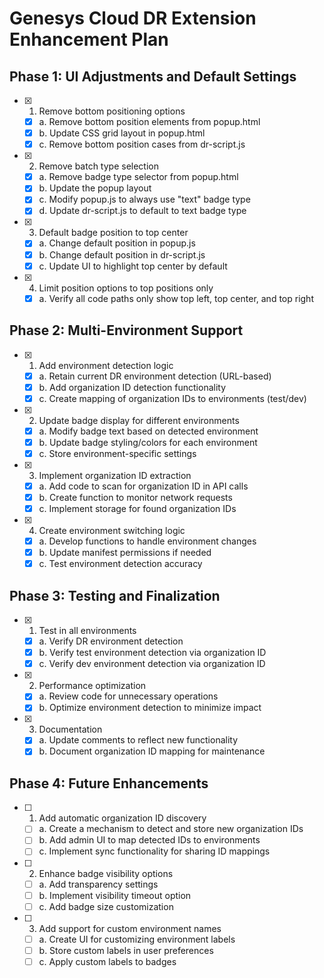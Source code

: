 # Genesys Cloud DR Extension Enhancement Plan

## Phase 1: UI Adjustments and Default Settings
- [x] 1. Remove bottom positioning options
  - [x] a. Remove bottom position elements from popup.html
  - [x] b. Update CSS grid layout in popup.html
  - [x] c. Remove bottom position cases from dr-script.js

- [x] 2. Remove batch type selection
  - [x] a. Remove badge type selector from popup.html
  - [x] b. Update the popup layout
  - [x] c. Modify popup.js to always use "text" badge type
  - [x] d. Update dr-script.js to default to text badge type

- [x] 3. Default badge position to top center
  - [x] a. Change default position in popup.js
  - [x] b. Change default position in dr-script.js
  - [x] c. Update UI to highlight top center by default

- [x] 4. Limit position options to top positions only
  - [x] a. Verify all code paths only show top left, top center, and top right

## Phase 2: Multi-Environment Support
- [x] 1. Add environment detection logic
  - [x] a. Retain current DR environment detection (URL-based)
  - [x] b. Add organization ID detection functionality
  - [x] c. Create mapping of organization IDs to environments (test/dev)

- [x] 2. Update badge display for different environments
  - [x] a. Modify badge text based on detected environment
  - [x] b. Update badge styling/colors for each environment
  - [x] c. Store environment-specific settings

- [x] 3. Implement organization ID extraction
  - [x] a. Add code to scan for organization ID in API calls
  - [x] b. Create function to monitor network requests
  - [x] c. Implement storage for found organization IDs

- [x] 4. Create environment switching logic
  - [x] a. Develop functions to handle environment changes
  - [x] b. Update manifest permissions if needed
  - [x] c. Test environment detection accuracy

## Phase 3: Testing and Finalization
- [x] 1. Test in all environments
  - [x] a. Verify DR environment detection
  - [x] b. Verify test environment detection via organization ID
  - [x] c. Verify dev environment detection via organization ID

- [x] 2. Performance optimization
  - [x] a. Review code for unnecessary operations
  - [x] b. Optimize environment detection to minimize impact

- [x] 3. Documentation
  - [x] a. Update comments to reflect new functionality
  - [x] b. Document organization ID mapping for maintenance

## Phase 4: Future Enhancements
- [ ] 1. Add automatic organization ID discovery
  - [ ] a. Create a mechanism to detect and store new organization IDs
  - [ ] b. Add admin UI to map detected IDs to environments
  - [ ] c. Implement sync functionality for sharing ID mappings

- [ ] 2. Enhance badge visibility options
  - [ ] a. Add transparency settings
  - [ ] b. Implement visibility timeout option
  - [ ] c. Add badge size customization

- [ ] 3. Add support for custom environment names
  - [ ] a. Create UI for customizing environment labels
  - [ ] b. Store custom labels in user preferences
  - [ ] c. Apply custom labels to badges 
